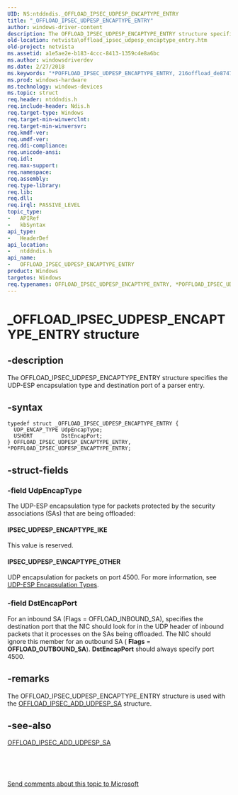 ```yaml
---
UID: NS:ntddndis._OFFLOAD_IPSEC_UDPESP_ENCAPTYPE_ENTRY
title: "_OFFLOAD_IPSEC_UDPESP_ENCAPTYPE_ENTRY"
author: windows-driver-content
description: The OFFLOAD_IPSEC_UDPESP_ENCAPTYPE_ENTRY structure specifies the UDP-ESP encapsulation type and destination port of a parser entry.
old-location: netvista\offload_ipsec_udpesp_encaptype_entry.htm
old-project: netvista
ms.assetid: a1e5ae2e-b183-4ccc-8413-1359c4e8a6bc
ms.author: windowsdriverdev
ms.date: 2/27/2018
ms.keywords: "*POFFLOAD_IPSEC_UDPESP_ENCAPTYPE_ENTRY, 216offload_de874753-3127-47fb-8768-a5e2bd6eb96d.xml, OFFLOAD_IPSEC_UDPESP_ENCAPTYPE_ENTRY, OFFLOAD_IPSEC_UDPESP_ENCAPTYPE_ENTRY structure [Network Drivers Starting with Windows Vista], POFFLOAD_IPSEC_UDPESP_ENCAPTYPE_ENTRY, POFFLOAD_IPSEC_UDPESP_ENCAPTYPE_ENTRY structure pointer [Network Drivers Starting with Windows Vista], _OFFLOAD_IPSEC_UDPESP_ENCAPTYPE_ENTRY, netvista.offload_ipsec_udpesp_encaptype_entry, ntddndis/OFFLOAD_IPSEC_UDPESP_ENCAPTYPE_ENTRY, ntddndis/POFFLOAD_IPSEC_UDPESP_ENCAPTYPE_ENTRY"
ms.prod: windows-hardware
ms.technology: windows-devices
ms.topic: struct
req.header: ntddndis.h
req.include-header: Ndis.h
req.target-type: Windows
req.target-min-winverclnt: 
req.target-min-winversvr: 
req.kmdf-ver: 
req.umdf-ver: 
req.ddi-compliance: 
req.unicode-ansi: 
req.idl: 
req.max-support: 
req.namespace: 
req.assembly: 
req.type-library: 
req.lib: 
req.dll: 
req.irql: PASSIVE_LEVEL
topic_type:
-	APIRef
-	kbSyntax
api_type:
-	HeaderDef
api_location:
-	ntddndis.h
api_name:
-	OFFLOAD_IPSEC_UDPESP_ENCAPTYPE_ENTRY
product: Windows
targetos: Windows
req.typenames: OFFLOAD_IPSEC_UDPESP_ENCAPTYPE_ENTRY, *POFFLOAD_IPSEC_UDPESP_ENCAPTYPE_ENTRY
---
```


# _OFFLOAD_IPSEC_UDPESP_ENCAPTYPE_ENTRY structure


## -description


The OFFLOAD_IPSEC_UDPESP_ENCAPTYPE_ENTRY structure specifies the UDP-ESP encapsulation type and
  destination port of a parser entry.


## -syntax


````
typedef struct _OFFLOAD_IPSEC_UDPESP_ENCAPTYPE_ENTRY {
  UDP_ENCAP_TYPE UdpEncapType;
  USHORT         DstEncapPort;
} OFFLOAD_IPSEC_UDPESP_ENCAPTYPE_ENTRY, *POFFLOAD_IPSEC_UDPESP_ENCAPTYPE_ENTRY;
````


## -struct-fields




### -field UdpEncapType

The UDP-ESP encapsulation type for packets protected by the security associations (SAs) that are
     being offloaded:
     





#### IPSEC_UDPESP_ENCAPTYPE_IKE

This value is reserved.



#### IPSEC_UDPESP_E\NCAPTYPE_OTHER

UDP encapsulation for packets on port 4500. For more information, see 
       <a href="https://msdn.microsoft.com/86556307-d877-4ee6-bf7f-82160a0b9078">UDP-ESP Encapsulation
       Types</a>.


### -field DstEncapPort

For an inbound SA (Flags = OFFLOAD_INBOUND_SA), specifies the destination port that the NIC should
     look for in the UDP header of inbound packets that it processes on the SAs being offloaded. The NIC
     should ignore this member for an outbound SA (
     <b>Flags</b> = 
     <b>OFFLOAD_OUTBOUND_SA</b>). 
     <b>DstEncapPort</b> should always specify port 4500.


## -remarks



The OFFLOAD_IPSEC_UDPESP_ENCAPTYPE_ENTRY structure is used with the 
    <a href="..\ntddndis\ns-ntddndis-_offload_ipsec_add_udpesp_sa.md">
    OFFLOAD_IPSEC_ADD_UDPESP_SA</a> structure.




## -see-also

<a href="..\ntddndis\ns-ntddndis-_offload_ipsec_add_udpesp_sa.md">OFFLOAD_IPSEC_ADD_UDPESP_SA</a>



 

 

<a href="mailto:wsddocfb@microsoft.com?subject=Documentation%20feedback [netvista\netvista]:%20OFFLOAD_IPSEC_UDPESP_ENCAPTYPE_ENTRY structure%20 RELEASE:%20(2/27/2018)&amp;body=%0A%0APRIVACY STATEMENT%0A%0AWe use your feedback to improve the documentation. We don't use your email address for any other purpose, and we'll remove your email address from our system after the issue that you're reporting is fixed. While we're working to fix this issue, we might send you an email message to ask for more info. Later, we might also send you an email message to let you know that we've addressed your feedback.%0A%0AFor more info about Microsoft's privacy policy, see http://privacy.microsoft.com/en-us/default.aspx." title="Send comments about this topic to Microsoft">Send comments about this topic to Microsoft</a>

